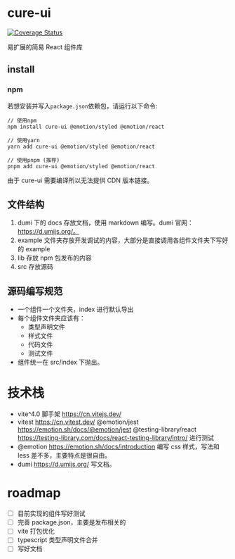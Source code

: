 # cure-ui

[![Coverage Status](https://coveralls.io/repos/github/master1lan/cure-ui/badge.svg?branch=master)](https://coveralls.io/github/master1lan/cure-ui?branch=master)

易扩展的简易 React 组件库

## install

### npm

若想安装并写入`package.json`依赖包，请运行以下命令:

```shell
// 使用npm
npm install cure-ui @emotion/styled @emotion/react

// 使用yarn
yarn add cure-ui @emotion/styled @emotion/react

// 使用pnpm (推荐)
pnpm add cure-ui @emotion/styled @emotion/react
```

由于 cure-ui 需要编译所以无法提供 CDN 版本链接。

## 文件结构

1. dumi 下的 docs 存放文档，使用 markdown 编写。dumi 官网：https://d.umijs.org/。
2. example 文件夹存放开发调试的内容，大部分是直接调用各组件文件夹下写好的 example
3. lib 存放 npm 包发布的内容
4. src 存放源码

## 源码编写规范

- 一个组件一个文件夹，index 进行默认导出
- 每个组件文件夹应该有：
  - 类型声明文件
  - 样式文件
  - 代码文件
  - 测试文件
- 组件统一在 src/index 下抛出。

# 技术栈

- vite^4.0 脚手架 https://cn.vitejs.dev/
- vitest https://cn.vitest.dev/ @emotion/jest https://emotion.sh/docs/@emotion/jest @testing-library/react https://testing-library.com/docs/react-testing-library/intro/ 进行测试
- @emotion https://emotion.sh/docs/introduction 编写 css 样式，写法和 less 差不多，主要特点是很自由。
- dumi https://d.umijs.org/ 写文档。

# roadmap

- [ ] 目前实现的组件写好测试
- [ ] 完善 package.json，主要是发布相关的
- [ ] vite 打包优化
- [ ] typescript 类型声明文件合并
- [ ] 写好文档
